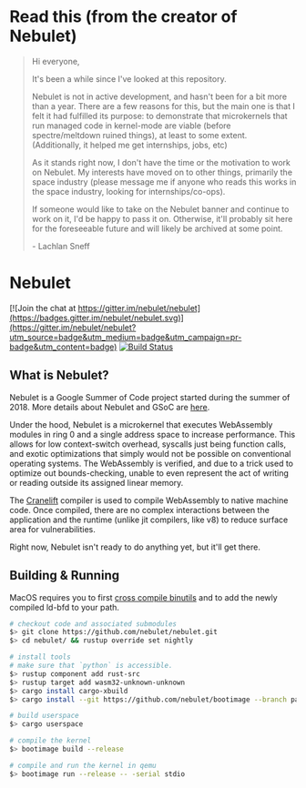 # Read this (from the creator of Nebulet)

>  Hi everyone,
> 
> It's been a while since I've looked at this repository.
>
> Nebulet is not in active development, and hasn't been for a bit more than a year. There are a few reasons for this, but the main one is that I felt it had fulfilled its purpose: to demonstrate that microkernels that run managed code in kernel-mode are viable (before spectre/meltdown ruined things), at least to some extent. (Additionally, it helped me get internships, jobs, etc)
>
> As it stands right now, I don't have the time or the motivation to work on Nebulet. My interests have moved on to other things, primarily the space industry (please message me if anyone who reads this works in the space industry, looking for internships/co-ops).
>
> If someone would like to take on the Nebulet banner and continue to work on it, I'd be happy to pass it on. Otherwise, it'll probably sit here for the foreseeable future and will likely be archived at some point.
>
> \- Lachlan Sneff

# Nebulet

[![Join the chat at https://gitter.im/nebulet/nebulet](https://badges.gitter.im/nebulet/nebulet.svg)](https://gitter.im/nebulet/nebulet?utm_source=badge&utm_medium=badge&utm_campaign=pr-badge&utm_content=badge)
[![Build Status](https://travis-ci.org/nebulet/nebulet.svg?branch=master)](https://travis-ci.org/nebulet/nebulet)

## What is Nebulet?

Nebulet is a Google Summer of Code project started during the summer of 2018. More details about Nebulet and GSoC are [here](https://lsneff.me/the-end-of-the-beginning.html).

Under the hood, Nebulet is a microkernel that executes WebAssembly modules in ring 0 and a single address space to increase performance. This allows for low context-switch overhead, syscalls just being function calls, and exotic optimizations that simply would not be possible on conventional operating systems. The WebAssembly is verified, and due to a trick used to optimize out bounds-checking, unable to even represent the act of writing or reading outside its assigned linear memory.

The [Cranelift](https://github.com/CraneStation/cranelift) compiler is used to compile WebAssembly to native machine code. Once compiled, there are no complex interactions between the application and the runtime (unlike jit compilers, like v8) to reduce surface area for vulnerabilities.

Right now, Nebulet isn't ready to do anything yet, but it'll get there.

## Building & Running

MacOS requires you to first [cross compile binutils](https://os.phil-opp.com/cross-compile-binutils/) and to add the newly compiled ld-bfd to your path.

```sh
# checkout code and associated submodules
$> git clone https://github.com/nebulet/nebulet.git
$> cd nebulet/ && rustup override set nightly

# install tools
# make sure that `python` is accessible.
$> rustup component add rust-src
$> rustup target add wasm32-unknown-unknown
$> cargo install cargo-xbuild
$> cargo install --git https://github.com/nebulet/bootimage --branch packaging

# build userspace
$> cargo userspace

# compile the kernel
$> bootimage build --release

# compile and run the kernel in qemu
$> bootimage run --release -- -serial stdio
```
